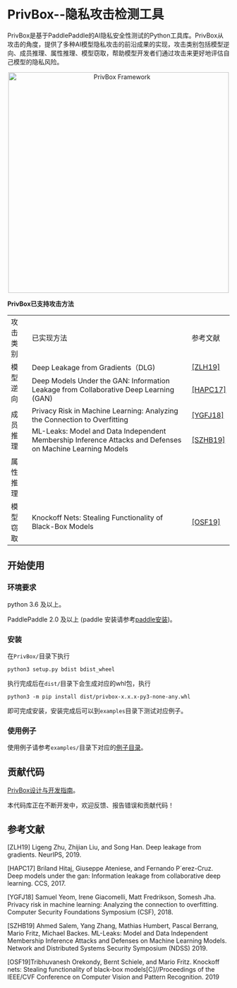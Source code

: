 # PrivBox--隐私攻击检测工具

PrivBox是基于PaddlePaddle的AI隐私安全性测试的Python工具库。PrivBox从攻击的角度，提供了多种AI模型隐私攻击的前沿成果的实现，攻击类别包括模型逆向、成员推理、属性推理、模型窃取，帮助模型开发者们通过攻击来更好地评估自己模型的隐私风险。

<p align="center">
  <img src="docs/images/PrivBox.png?raw=true" width="500" title="PrivBox Framework">
</p>


**PrivBox已支持攻击方法**
<table>
   <tr>
      <td>攻击类别</td>
      <td>已实现方法</td>
      <td>参考文献</td>
   </tr>
   <tr>
      <td rowspan="2">模型逆向</td>
      <td>Deep Leakage from Gradients（DLG)</td>
      <td><a href="https://arxiv.org/pdf/1906.08935.pdf">[ZLH19]</a></td>
   </tr>
   <tr>
      <td>Deep Models Under the GAN: Information Leakage from Collaborative Deep Learning (GAN)</td>
      <td><a href="https://arxiv.org/pdf/1702.07464.pdf">[HAPC17]</a></td>
   </tr>
   <tr>
      <td rowspan="2">成员推理</td>
      <td>Privacy Risk in Machine Learning: Analyzing the Connection to Overfitting</td>
      <td><a href="https://arxiv.org/pdf/1709.01604.pdf">[YGFJ18]</a></td>
   </tr>
   <tr>
      <td>ML-Leaks: Model and Data Independent Membership Inference Attacks and Defenses on Machine Learning Models</td>
      <td><a href="https://arxiv.org/pdf/1806.01246.pdf">[SZHB19]</a></td>
   </tr>
   <tr>
      <td rowspan="1">属性推理</td>
      <td></td>
      <td></td>
   </tr>
   <tr>
      <td rowspan="2">模型窃取</td>
      <td>Knockoff Nets: Stealing Functionality of Black-Box Models</td>
      <td><a href=http://openaccess.thecvf.com/content_CVPR_2019/papers/Orekondy_Knockoff_Nets_Stealing_Functionality_of_Black-Box_Models_CVPR_2019_paper.pdf>[OSF19]</td>
   </tr>
</table>


## 开始使用


### 环境要求
python 3.6 及以上。

PaddlePaddle 2.0 及以上 (paddle 安装请参考[paddle安装](https://www.paddlepaddle.org.cn/install/quick))。

### 安装
在`PrivBox/`目录下执行
```
python3 setup.py bdist bdist_wheel
```
执行完成后在`dist/`目录下会生成对应的whl包，执行
```
python3 -m pip install dist/privbox-x.x.x-py3-none-any.whl
```
即可完成安装，安装完成后可以到`examples`目录下测试对应例子。

### 使用例子

使用例子请参考`examples/`目录下对应的[例子目录](examples/)。


## 贡献代码

[PrivBox设计与开发指南](docs/README_cn.md)。

本代码库正在不断开发中，欢迎反馈、报告错误和贡献代码！


## 参考文献

\[ZLH19\] Ligeng Zhu, Zhijian Liu, and Song Han. Deep leakage from gradients. NeurIPS, 2019.

\[HAPC17\] Briland Hitaj, Giuseppe Ateniese, and Fernando P´erez-Cruz. Deep models under the gan: Information leakage from collaborative deep learning. CCS, 2017.

\[YGFJ18\] Samuel Yeom, Irene Giacomelli, Matt Fredrikson, Somesh Jha. Privacy risk in machine learning: Analyzing the connection to overfitting. Computer Security Foundations Symposium (CSF), 2018.

\[SZHB19\] Ahmed Salem, Yang Zhang, Mathias Humbert, Pascal Berrang, Mario Fritz, Michael Backes. ML-Leaks: Model and Data Independent Membership Inference Attacks and Defenses on Machine Learning Models. Network and Distributed Systems Security Symposium (NDSS) 2019.

\[OSF19\]Tribhuvanesh Orekondy, Bernt Schiele, and Mario Fritz. Knockoff nets: Stealing functionality of black-box models[C]//Proceedings of the IEEE/CVF Conference on Computer Vision and Pattern Recognition. 2019